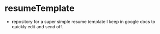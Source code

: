 # resumeTemplate
- repository for a super simple resume template I keep in google docs to quickly edit and send off.
